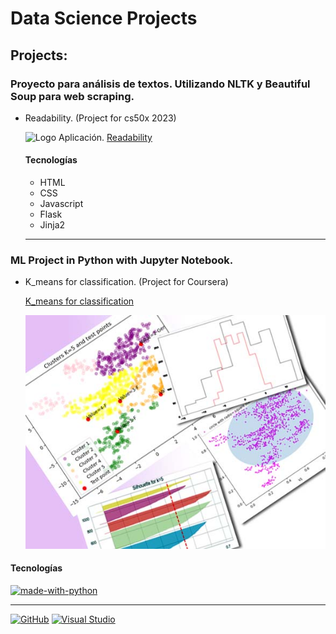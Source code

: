 # Data Science Projects

## Projects:

### Proyecto para análisis de textos. Utilizando NLTK y Beautiful Soup para web scraping.

+ Readability. (Project for cs50x 2023)

   ![Logo Aplicación.](/../../../CS50/blob/main/project/static/img/1.png) [Readability](/../../../CS50/blob/main/project/README.md)
  
  #### Tecnologías
  + HTML
  + CSS
  + Javascript
  + Flask
  + Jinja2
 
   
  * * *

### ML Project in Python with Jupyter Notebook.

+ K_means for classification. (Project for Coursera)

  [K_means for classification](K_means_project.ipynb)

 
    ![Bank-note dataset with 5 clusters.](/images/image3.jpg)

#### Tecnologías

[![made-with-python](https://img.shields.io/badge/Made%20with-Python-1f425f.svg)](https://www.python.org/)


* * *

[![GitHub](https://badgen.net/badge/icon/github?icon=github&label)](https://github.com)
[![Visual Studio](https://badgen.net/badge/icon/visualstudio?icon=visualstudio&label)](https://visualstudio.microsoft.com)

<!--
**irenediaz1974/irenediaz1974** is a ✨ _special_ ✨ repository because its `README.md` (this file) appears on your GitHub profile.

Here are some ideas to get you started:

- 🔭 I’m currently working on ...
- 🌱 I’m currently learning ...
- 👯 I’m looking to collaborate on ...
- 🤔 I’m looking for help with ...
- 💬 Ask me about ...
- 📫 How to reach me: ...
- 😄 Pronouns: ...
- ⚡ Fun fact: ...
-->
